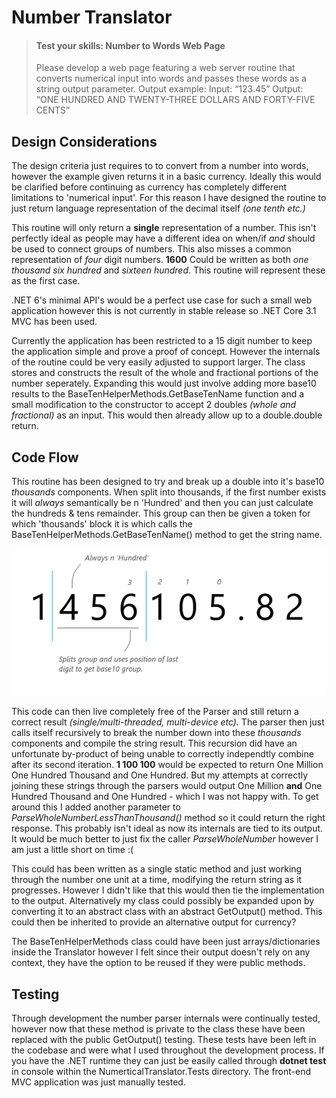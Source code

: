 # Number Translator

> #### Test your skills: Number to Words Web Page
>Please develop a web page featuring a web server routine that converts numerical input into words and passes these words as a string output parameter.
>Output example:
>Input:      “123.45”
>Output:    “ONE HUNDRED AND TWENTY-THREE DOLLARS AND FORTY-FIVE CENTS”


## Design Considerations

The design criteria just requires to to convert from a number into words, however the example given returns it in a basic currency. Ideally this would be clarified before continuing as currency has completely different limitations to 'numerical input'. For this reason I have designed the routine to just return language representation of the decimal itself *(one tenth etc.)*

This routine will only return a **single** representation of a number. This isn't perfectly ideal as people may have a different idea on when/if *and* should be used to connect groups of numbers. This also misses a common representation of *four* digit numbers. **1600** Could be written as both *one thousand six hundred* and *sixteen hundred*. This routine will represent these as the first case.

.NET 6's minimal API's would be a perfect use case for such a small web application however this is not currently in stable release so .NET Core 3.1 MVC has been used.

Currently the application has been restricted to a 15 digit number to keep the application simple and prove a proof of concept. However the internals of the routine could be very easily adjusted to support larger. The class stores and constructs the result of the whole and fractional portions of the number seperately. Expanding this would just involve adding more base10 results to the BaseTenHelperMethods.GetBaseTenName function and a small modification to the constructor to accept 2 doubles *(whole and fractional)* as an input. This would then already allow up to a double.double return.

## Code Flow

This routine has been designed to try and break up a double into it's base10 *thousands* components. When split into thousands, if the first number exists it will *always* semantically be n 'Hundred' and then you can just calculate the hundreds & tens remainder. This group can then be given a token for which 'thousands' block it is which calls the BaseTenHelperMethods.GetBaseTenName() method to get the string name.

![Visually explaining NumberParser](NumberParser.png?raw=true)

This code can then live completely free of the Parser and still return a correct result *(single/multi-threaded, multi-device etc).*
The parser then just calls itself recursively to break the number down into these *thousands* components and compile the string result. This recursion did have an unfortunate by-product of being unable to correctly independtly combine after its second iteration.
**1 100 100** would be expected to return One Million One Hundred Thousand and One Hundred. But my attempts at correctly joining these strings through the parsers would output One Million **and** One Hundred Thousand and One Hundred - which I was not happy with. To get around this I added another parameter to *ParseWholeNumberLessThanThousand()* method so it could return the right response. This probably isn't ideal as now its internals are tied to its output. It would be much better to just fix the caller *ParseWholeNumber* however I am just a little short on time :(

This could has been written as a single static method and just working through the number one unit at a time, modifying the return string as it progresses. However I didn't like that this would then tie the implementation to the output. Alternatively my class could possibly be expanded upon by converting it to an abstract class with an abstract GetOutput() method. This could then be inherited to provide an alternative output for currency?

The BaseTenHelperMethods class could have been just arrays/dictionaries inside the Translator however I felt since their output doesn't rely on any context, they have the option to be reused if they were public methods.

## Testing

Through development the number parser internals were continually tested, however now that these method is private to the class these have been replaced with the public GetOutput() testing. These tests have been left in the codebase and were what I used throughout the development process. If you have the .NET runtime they can just be easily called through **dotnet test** in console within the NumerticalTranslator.Tests directory. The front-end MVC application was just manually tested.
